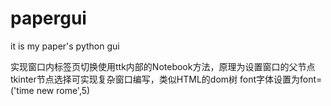 # papergui
it is my paper's python gui

实现窗口内标签页切换使用ttk内部的Notebook方法，原理为设置窗口的父节点
tkinter节点选择可实现复杂窗口编写，类似HTML的dom树
font字体设置为font=('time new rome',5)

